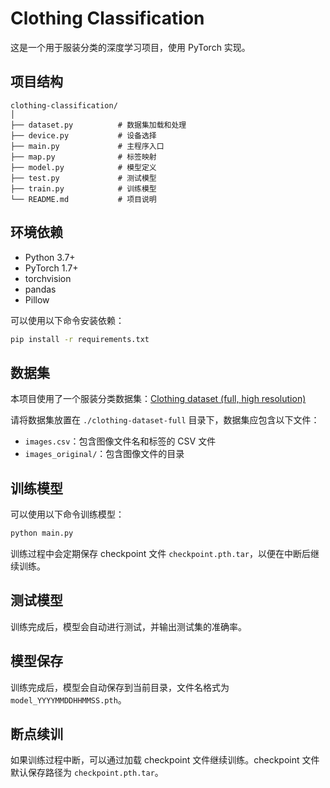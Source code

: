 # Clothing Classification

这是一个用于服装分类的深度学习项目，使用 PyTorch 实现。

## 项目结构

```
clothing-classification/
│
├── dataset.py          # 数据集加载和处理
├── device.py           # 设备选择
├── main.py             # 主程序入口
├── map.py              # 标签映射
├── model.py            # 模型定义
├── test.py             # 测试模型
├── train.py            # 训练模型
└── README.md           # 项目说明
```

## 环境依赖

- Python 3.7+
- PyTorch 1.7+
- torchvision
- pandas
- Pillow

可以使用以下命令安装依赖：

```bash
pip install -r requirements.txt
```

## 数据集

本项目使用了一个服装分类数据集：[Clothing dataset (full, high resolution)](https://www.kaggle.com/datasets/agrigorev/clothing-dataset-full)

请将数据集放置在 `./clothing-dataset-full` 目录下，数据集应包含以下文件：

- `images.csv`：包含图像文件名和标签的 CSV 文件
- `images_original/`：包含图像文件的目录

## 训练模型

可以使用以下命令训练模型：

```bash
python main.py
```

训练过程中会定期保存 checkpoint 文件 `checkpoint.pth.tar`，以便在中断后继续训练。

## 测试模型

训练完成后，模型会自动进行测试，并输出测试集的准确率。

## 模型保存

训练完成后，模型会自动保存到当前目录，文件名格式为 `model_YYYYMMDDHHMMSS.pth`。

## 断点续训

如果训练过程中断，可以通过加载 checkpoint 文件继续训练。checkpoint 文件默认保存路径为 `checkpoint.pth.tar`。